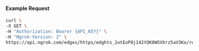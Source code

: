 <!-- Code generated for API Clients. DO NOT EDIT. -->

#### Example Request

```bash
curl \
-X GET \
-H "Authorization: Bearer {API_KEY}" \
-H "Ngrok-Version: 2" \
https://api.ngrok.com/edges/https/edghts_2otEoP8j142tDK0W5VXrz5aV3Ko/routes/edghtsrt_2otEoLlqbNR3ESSsSu17ejhVQYI/saml
```
